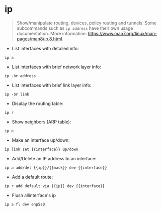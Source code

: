 # ip

> Show/manipulate routing, devices, policy routing and tunnels.
> Some subcommands such as `ip address` have their own usage documentation.
> More information: <https://www.man7.org/linux/man-pages/man8/ip.8.html>.

- List interfaces with detailed info:

`ip a`

- List interfaces with brief network layer info:

`ip -br address`

- List interfaces with brief link layer info:

`ip -br link`

- Display the routing table:

`ip r`

- Show neighbors (ARP table):

`ip n`

- Make an interface up/down:

`ip link set {{interface}} up/down`

- Add/Delete an IP address to an interface:

`ip a add/del {{ip}}/{{mask}} dev {{interface}}`

- Add a default route:

`ip r add default via {{ip}} dev {{interface}}`

- Flush allinterface's ip

`ip a fl dev enp5s0`
